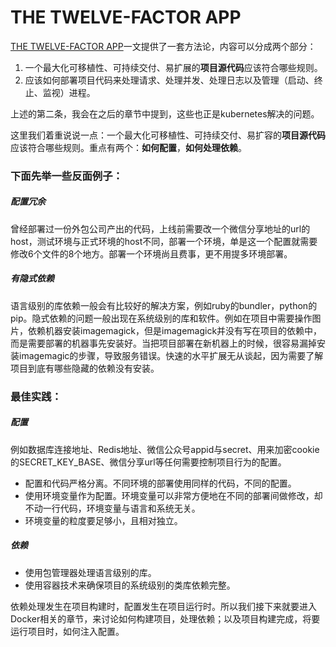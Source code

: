 THE TWELVE-FACTOR APP
=========

[THE TWELVE-FACTOR APP](https://12factor.net/)一文提供了一套方法论，内容可以分成两个部分：

1. 一个最大化可移植性、可持续交付、易扩展的**项目源代码**应该符合哪些规则。
2. 应该如何部署项目代码来处理请求、处理并发、处理日志以及管理（启动、终止、监视）进程。

上述的第二条，我会在之后的章节中提到，这些也正是kubernetes解决的问题。

这里我们着重说说一点：一个最大化可移植性、可持续交付、易扩容的**项目源代码**应该符合哪些规则。重点有两个：**如何配置**，**如何处理依赖**。

### 下面先举一些反面例子：

##### 配置冗余
曾经部署过一份外包公司产出的代码，上线前需要改一个微信分享地址的url的host，测试环境与正式环境的host不同，部署一个环境，单是这一个配置就需要修改6个文件的8个地方。部署一个环境尚且费事，更不用提多环境部署。
#####  有隐式依赖
语言级别的库依赖一般会有比较好的解决方案，例如ruby的bundler，python的pip。隐式依赖的问题一般出现在系统级别的库和软件。例如在项目中需要操作图片，依赖机器安装imagemagick，但是imagemagick并没有写在项目的依赖中，而是需要部署的机器事先安装好。当把项目部署在新机器上的时候，很容易漏掉安装imagemagic的步骤，导致服务错误。快速的水平扩展无从谈起，因为需要了解项目到底有哪些隐藏的依赖没有安装。

### 最佳实践：
##### 配置

例如数据库连接地址、Redis地址、微信公众号appid与secret、用来加密cookie的SECRET_KEY_BASE、微信分享url等任何需要控制项目行为的配置。

- 配置和代码严格分离。不同环境的部署使用同样的代码，不同的配置。
- 使用环境变量作为配置。环境变量可以非常方便地在不同的部署间做修改，却不动一行代码，环境变量与语言和系统无关。
- 环境变量的粒度要足够小，且相对独立。

##### 依赖
- 使用包管理器处理语言级别的库。
- 使用容器技术来确保项目的系统级别的类库依赖完整。

依赖处理发生在项目构建时，配置发生在项目运行时。所以我们接下来就要进入Docker相关的章节，来讨论如何构建项目，处理依赖；以及项目构建完成，将要运行项目时，如何注入配置。